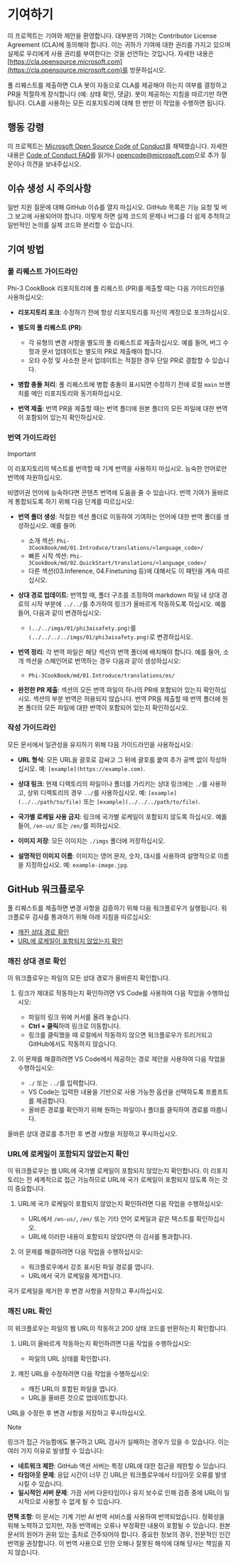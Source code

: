 # 기여하기

이 프로젝트는 기여와 제안을 환영합니다. 대부분의 기여는 Contributor License Agreement (CLA)에 동의해야 합니다. 이는 귀하가 기여에 대한 권리를 가지고 있으며 실제로 우리에게 사용 권리를 부여한다는 것을 선언하는 것입니다. 자세한 내용은 [https://cla.opensource.microsoft.com](https://cla.opensource.microsoft.com)를 방문하십시오.

풀 리퀘스트를 제출하면 CLA 봇이 자동으로 CLA를 제공해야 하는지 여부를 결정하고 PR을 적절하게 장식합니다 (예: 상태 확인, 댓글). 봇이 제공하는 지침을 따르기만 하면 됩니다. CLA를 사용하는 모든 리포지토리에 대해 한 번만 이 작업을 수행하면 됩니다.

## 행동 강령

이 프로젝트는 [Microsoft Open Source Code of Conduct](https://opensource.microsoft.com/codeofconduct/)를 채택했습니다. 자세한 내용은 [Code of Conduct FAQ](https://opensource.microsoft.com/codeofconduct/faq/)를 읽거나 [opencode@microsoft.com](mailto:opencode@microsoft.com)으로 추가 질문이나 의견을 보내주십시오.

## 이슈 생성 시 주의사항

일반 지원 질문에 대해 GitHub 이슈를 열지 마십시오. GitHub 목록은 기능 요청 및 버그 보고에 사용되어야 합니다. 이렇게 하면 실제 코드의 문제나 버그를 더 쉽게 추적하고 일반적인 논의를 실제 코드와 분리할 수 있습니다.

## 기여 방법

### 풀 리퀘스트 가이드라인

Phi-3 CookBook 리포지토리에 풀 리퀘스트 (PR)를 제출할 때는 다음 가이드라인을 사용하십시오:

- **리포지토리 포크**: 수정하기 전에 항상 리포지토리를 자신의 계정으로 포크하십시오.

- **별도의 풀 리퀘스트 (PR)**:
  - 각 유형의 변경 사항을 별도의 풀 리퀘스트로 제출하십시오. 예를 들어, 버그 수정과 문서 업데이트는 별도의 PR로 제출해야 합니다.
  - 오타 수정 및 사소한 문서 업데이트는 적절한 경우 단일 PR로 결합할 수 있습니다.

- **병합 충돌 처리**: 풀 리퀘스트에 병합 충돌이 표시되면 수정하기 전에 로컬 `main` 브랜치를 메인 리포지토리와 동기화하십시오.

- **번역 제출**: 번역 PR을 제출할 때는 번역 폴더에 원본 폴더의 모든 파일에 대한 번역이 포함되어 있는지 확인하십시오.

### 번역 가이드라인

> [!IMPORTANT]
>
> 이 리포지토리의 텍스트를 번역할 때 기계 번역을 사용하지 마십시오. 능숙한 언어로만 번역에 자원하십시오.

비영어권 언어에 능숙하다면 콘텐츠 번역에 도움을 줄 수 있습니다. 번역 기여가 올바르게 통합되도록 하기 위해 다음 단계를 따르십시오:

- **번역 폴더 생성**: 적절한 섹션 폴더로 이동하여 기여하는 언어에 대한 번역 폴더를 생성하십시오. 예를 들어:
  - 소개 섹션: `Phi-3CookBook/md/01.Introduce/translations/<language_code>/`
  - 빠른 시작 섹션: `Phi-3CookBook/md/02.QuickStart/translations/<language_code>/`
  - 다른 섹션(03.Inference, 04.Finetuning 등)에 대해서도 이 패턴을 계속 따르십시오.

- **상대 경로 업데이트**: 번역할 때, 폴더 구조를 조정하여 markdown 파일 내 상대 경로의 시작 부분에 `../../`를 추가하여 링크가 올바르게 작동하도록 하십시오. 예를 들어, 다음과 같이 변경하십시오:
  - `(../../imgs/01/phi3aisafety.png)`를 `(../../../../imgs/01/phi3aisafety.png)`로 변경하십시오.

- **번역 정리**: 각 번역 파일은 해당 섹션의 번역 폴더에 배치해야 합니다. 예를 들어, 소개 섹션을 스페인어로 번역하는 경우 다음과 같이 생성하십시오:
  - `Phi-3CookBook/md/01.Introduce/translations/es/`

- **완전한 PR 제출**: 섹션의 모든 번역 파일이 하나의 PR에 포함되어 있는지 확인하십시오. 섹션의 부분 번역은 허용되지 않습니다. 번역 PR을 제출할 때 번역 폴더에 원본 폴더의 모든 파일에 대한 번역이 포함되어 있는지 확인하십시오.

### 작성 가이드라인

모든 문서에서 일관성을 유지하기 위해 다음 가이드라인을 사용하십시오:

- **URL 형식**: 모든 URL을 괄호로 감싸고 그 뒤에 괄호를 붙여 추가 공백 없이 작성하십시오. 예: `[example](https://example.com)`.

- **상대 링크**: 현재 디렉토리의 파일이나 폴더를 가리키는 상대 링크에는 `./`를 사용하고, 상위 디렉토리의 경우 `../`를 사용하십시오. 예: `[example](../../path/to/file)` 또는 `[example](../../../path/to/file)`.

- **국가별 로케일 사용 금지**: 링크에 국가별 로케일이 포함되지 않도록 하십시오. 예를 들어, `/en-us/` 또는 `/en/`를 피하십시오.

- **이미지 저장**: 모든 이미지는 `./imgs` 폴더에 저장하십시오.

- **설명적인 이미지 이름**: 이미지는 영어 문자, 숫자, 대시를 사용하여 설명적으로 이름을 지정하십시오. 예: `example-image.jpg`.

## GitHub 워크플로우

풀 리퀘스트를 제출하면 변경 사항을 검증하기 위해 다음 워크플로우가 실행됩니다. 워크플로우 검사를 통과하기 위해 아래 지침을 따르십시오:

- [깨진 상대 경로 확인](../..)
- [URL에 로케일이 포함되지 않았는지 확인](../..)

### 깨진 상대 경로 확인

이 워크플로우는 파일의 모든 상대 경로가 올바른지 확인합니다.

1. 링크가 제대로 작동하는지 확인하려면 VS Code를 사용하여 다음 작업을 수행하십시오:
    - 파일의 링크 위에 커서를 올려 놓습니다.
    - **Ctrl + 클릭**하여 링크로 이동합니다.
    - 링크를 클릭했을 때 로컬에서 작동하지 않으면 워크플로우가 트리거되고 GitHub에서도 작동하지 않습니다.

1. 이 문제를 해결하려면 VS Code에서 제공하는 경로 제안을 사용하여 다음 작업을 수행하십시오:
    - `./` 또는 `../`를 입력합니다.
    - VS Code는 입력한 내용을 기반으로 사용 가능한 옵션을 선택하도록 프롬프트를 제공합니다.
    - 올바른 경로를 확인하기 위해 원하는 파일이나 폴더를 클릭하여 경로를 따릅니다.

올바른 상대 경로를 추가한 후 변경 사항을 저장하고 푸시하십시오.

### URL에 로케일이 포함되지 않았는지 확인

이 워크플로우는 웹 URL에 국가별 로케일이 포함되지 않았는지 확인합니다. 이 리포지토리는 전 세계적으로 접근 가능하므로 URL에 국가 로케일이 포함되지 않도록 하는 것이 중요합니다.

1. URL에 국가 로케일이 포함되지 않았는지 확인하려면 다음 작업을 수행하십시오:

    - URL에서 `/en-us/`, `/en/` 또는 기타 언어 로케일과 같은 텍스트를 확인하십시오.
    - URL에 이러한 내용이 포함되지 않았다면 이 검사를 통과합니다.

1. 이 문제를 해결하려면 다음 작업을 수행하십시오:
    - 워크플로우에서 강조 표시된 파일 경로를 엽니다.
    - URL에서 국가 로케일을 제거합니다.

국가 로케일을 제거한 후 변경 사항을 저장하고 푸시하십시오.

### 깨진 URL 확인

이 워크플로우는 파일의 웹 URL이 작동하고 200 상태 코드를 반환하는지 확인합니다.

1. URL이 올바르게 작동하는지 확인하려면 다음 작업을 수행하십시오:
    - 파일의 URL 상태를 확인합니다.

2. 깨진 URL을 수정하려면 다음 작업을 수행하십시오:
    - 깨진 URL이 포함된 파일을 엽니다.
    - URL을 올바른 것으로 업데이트합니다.

URL을 수정한 후 변경 사항을 저장하고 푸시하십시오.

> [!NOTE]
>
> 링크가 접근 가능함에도 불구하고 URL 검사가 실패하는 경우가 있을 수 있습니다. 이는 여러 가지 이유로 발생할 수 있습니다:
>
> - **네트워크 제한**: GitHub 액션 서버는 특정 URL에 대한 접근을 제한할 수 있습니다.
> - **타임아웃 문제**: 응답 시간이 너무 긴 URL은 워크플로우에서 타임아웃 오류를 발생시킬 수 있습니다.
> - **일시적인 서버 문제**: 가끔 서버 다운타임이나 유지 보수로 인해 검증 중에 URL이 일시적으로 사용할 수 없게 될 수 있습니다.

**면책 조항**:
이 문서는 기계 기반 AI 번역 서비스를 사용하여 번역되었습니다. 정확성을 위해 노력하고 있지만, 자동 번역에는 오류나 부정확한 내용이 포함될 수 있습니다. 원본 문서의 원어가 권위 있는 출처로 간주되어야 합니다. 중요한 정보의 경우, 전문적인 인간 번역을 권장합니다. 이 번역 사용으로 인한 오해나 잘못된 해석에 대해 당사는 책임을 지지 않습니다.
